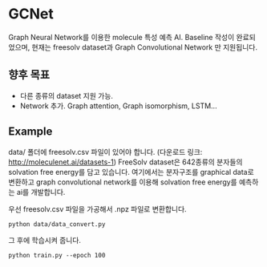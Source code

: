 # GCNet

Graph Neural Network를 이용한 molecule 특성 예측 AI.
Baseline 작성이 완료되었으며, 현재는 freesolv dataset과 Graph Convolutional Network 만 지원됩니다.

## 향후 목표
- 다른 종류의 dataset 지원 가능.
- Network 추가. Graph attention, Graph isomorphism, LSTM...

## Example
data/ 폴더에 freesolv.csv 파일이 있어야 합니다. (다운로드 링크: http://moleculenet.ai/datasets-1)
FreeSolv dataset은 642종류의 분자들의 solvation free energy를 담고 있습니다.
여기에서는 분자구조를 graphical data로 변환하고 graph convolutional network를 이용해 solvation free energy를 예측하는 ai를 개발합니다.

우선 freesolv.csv 파일을 가공해서 .npz 파일로 변환합니다.
```
python data/data_convert.py
```

그 후에 학습시켜 줍니다.
```
python train.py --epoch 100
```


